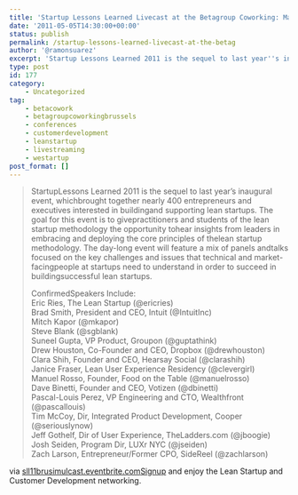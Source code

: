 ```yaml
---
title: 'Startup Lessons Learned Livecast at the Betagroup Coworking: May 23'
date: '2011-05-05T14:30:00+00:00'
status: publish
permalink: /startup-lessons-learned-livecast-at-the-betag
author: '@ramonsuarez'
excerpt: 'Startup Lessons Learned 2011 is the sequel to last year''s inaugural event, which brought together nearly 400 entrepreneurs and executives interested in building and supporting lean startups. The goal for this event is to give practitioners and stu...'
type: post
id: 177
category:
    - Uncategorized
tag:
    - betacowork
    - betagroupcoworkingbrussels
    - conferences
    - customerdevelopment
    - leanstartup
    - livestreaming
    - westartup
post_format: []
---
```

> StartupLessons Learned 2011 is the sequel to last year’s inaugural event, whichbrought together nearly 400 entrepreneurs and executives interested in buildingand supporting lean startups. The goal for this event is to givepractitioners and students of the lean startup methodology the opportunity tohear insights from leaders in embracing and deploying the core principles of thelean startup methodology. The day-long event will feature a mix of panels andtalks focused on the key challenges and issues that technical and market-facingpeople at startups need to understand in order to succeed in buildingsuccessful lean startups.
> 
> ConfirmedSpeakers Include:  
> Eric Ries, The Lean Startup (@ericries)  
> Brad Smith, President and CEO, Intuit (@IntuitInc)  
> Mitch Kapor (@mkapor)  
> Steve Blank (@sgblank)  
> Suneel Gupta, VP Product, Groupon (@guptathink)  
> Drew Houston, Co-Founder and CEO, Dropbox (@drewhouston)  
> Clara Shih, Founder and CEO, Hearsay Social (@clarashih)  
> Janice Fraser, Lean User Experience Residency (@clevergirl)  
> Manuel Rosso, Founder, Food on the Table (@manuelrosso)  
> Dave Binetti, Founder and CEO, Votizen (@dbinetti)  
> Pascal-Louis Perez, VP Engineering and CTO, Wealthfront (@pascallouis)  
> Tim McCoy, Dir, Integrated Product Development, Cooper (@seriouslynow)  
> Jeff Gothelf, Dir of User Experience, TheLadders.com (@jboogie)  
> Josh Seiden, Program Dir, LUXr NYC (@jseiden)  
> Zach Larson, Entrepreneur/Former CPO, SideReel (@zachlarson)

via [sll11brusimulcast.eventbrite.com](http://sll11brusimulcast.eventbrite.com/)</div>[Signup](http://sll11brusimulcast.eventbrite.com/) and enjoy the Lean Startup and Customer Development networking.

</div>